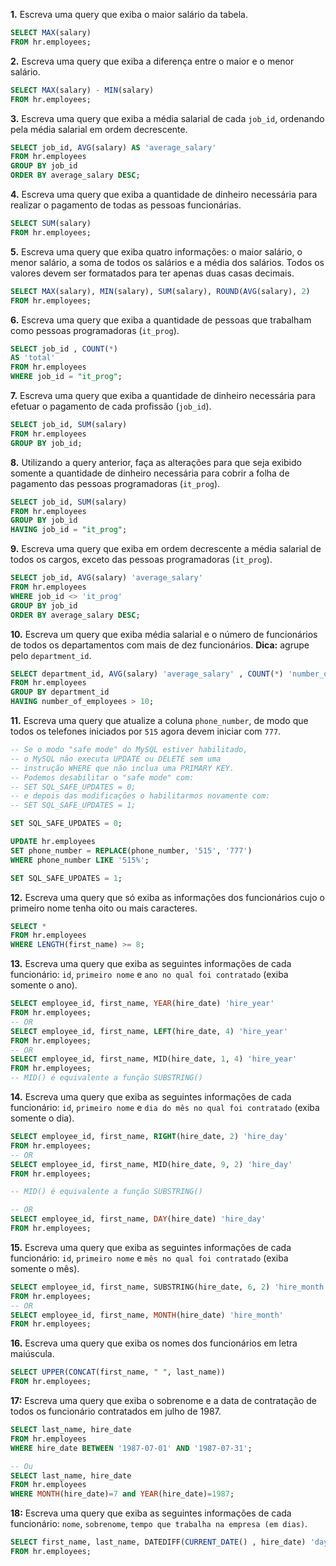 **1.** Escreva uma query que exiba o maior salário da tabela.

```sql
SELECT MAX(salary)
FROM hr.employees;
```

**2.** Escreva uma query que exiba a diferença entre o maior e o menor salário.

```sql
SELECT MAX(salary) - MIN(salary)
FROM hr.employees;
```

**3.** Escreva uma query que exiba a média salarial de cada `job_id`, ordenando pela média salarial em ordem decrescente.

```sql
SELECT job_id, AVG(salary) AS 'average_salary'
FROM hr.employees
GROUP BY job_id
ORDER BY average_salary DESC;
```

**4.** Escreva uma query que exiba a quantidade de dinheiro necessária para realizar o pagamento de todas as pessoas funcionárias.

```sql
SELECT SUM(salary)
FROM hr.employees;
```

**5.** Escreva uma query que exiba quatro informações: o maior salário, o menor salário, a soma de todos os salários e a média dos salários. Todos os valores devem ser formatados para ter apenas duas casas decimais.

```sql
SELECT MAX(salary), MIN(salary), SUM(salary), ROUND(AVG(salary), 2)
FROM hr.employees;
```

**6.** Escreva uma query que exiba a quantidade de pessoas que trabalham como pessoas programadoras (`it_prog`).

```sql
SELECT job_id , COUNT(*)
AS 'total'
FROM hr.employees
WHERE job_id = "it_prog";
```

**7.** Escreva uma query que exiba a quantidade de dinheiro necessária para efetuar o pagamento de cada profissão (`job_id`).

```sql
SELECT job_id, SUM(salary)
FROM hr.employees
GROUP BY job_id;
```

**8.** Utilizando a query anterior, faça as alterações para que seja exibido somente a quantidade de dinheiro necessária para cobrir a folha de pagamento das pessoas programadoras (`it_prog`).

```sql
SELECT job_id, SUM(salary)
FROM hr.employees
GROUP BY job_id
HAVING job_id = "it_prog";
```

**9.** Escreva uma query que exiba em ordem decrescente a média salarial de todos os cargos, exceto das pessoas programadoras (`it_prog`).

```sql
SELECT job_id, AVG(salary) 'average_salary'
FROM hr.employees
WHERE job_id <> 'it_prog'
GROUP BY job_id
ORDER BY average_salary DESC;
```

**10.** Escreva um query que exiba média salarial e o número de funcionários de todos os departamentos com mais de dez funcionários. **Dica:** agrupe pelo `department_id`.

```sql
SELECT department_id, AVG(salary) 'average_salary' , COUNT(*) 'number_of_employees'
FROM hr.employees
GROUP BY department_id
HAVING number_of_employees > 10;
```

**11.** Escreva uma query que atualize a coluna `phone_number`, de modo que todos os telefones iniciados por `515` agora devem iniciar com `777`.

```sql
-- Se o modo "safe mode" do MySQL estiver habilitado,
-- o MySQL não executa UPDATE ou DELETE sem uma
-- instrução WHERE que não inclua uma PRIMARY KEY.
-- Podemos desabilitar o "safe mode" com:
-- SET SQL_SAFE_UPDATES = 0;
-- e depois das modificações o habilitarmos novamente com:
-- SET SQL_SAFE_UPDATES = 1;

SET SQL_SAFE_UPDATES = 0;

UPDATE hr.employees
SET phone_number = REPLACE(phone_number, '515', '777')
WHERE phone_number LIKE '515%';

SET SQL_SAFE_UPDATES = 1;
```

**12.** Escreva uma query que só exiba as informações dos funcionários cujo o primeiro nome tenha oito ou mais caracteres.

```sql
SELECT *
FROM hr.employees
WHERE LENGTH(first_name) >= 8;
```

**13.** Escreva uma query que exiba as seguintes informações de cada funcionário: `id`, `primeiro nome` e `ano no qual foi contratado` (exiba somente o ano).

```sql
SELECT employee_id, first_name, YEAR(hire_date) 'hire_year'
FROM hr.employees;
-- OR 
SELECT employee_id, first_name, LEFT(hire_date, 4) 'hire_year'
FROM hr.employees;
-- OR
SELECT employee_id, first_name, MID(hire_date, 1, 4) 'hire_year'
FROM hr.employees;
-- MID() é equivalente a função SUBSTRING()
```

**14.** Escreva uma query que exiba as seguintes informações de cada funcionário: `id`, `primeiro nome` e `dia do mês no qual foi contratado` (exiba somente o dia).

```sql
SELECT employee_id, first_name, RIGHT(hire_date, 2) 'hire_day'
FROM hr.employees;
-- OR 
SELECT employee_id, first_name, MID(hire_date, 9, 2) 'hire_day'
FROM hr.employees;

-- MID() é equivalente a função SUBSTRING()

-- OR
SELECT employee_id, first_name, DAY(hire_date) 'hire_day'
FROM hr.employees;
```

**15.** Escreva uma query que exiba as seguintes informações de cada funcionário: `id`, `primeiro nome` e `mês no qual foi contratado` (exiba somente o mês).

```sql
SELECT employee_id, first_name, SUBSTRING(hire_date, 6, 2) 'hire_month'
FROM hr.employees;
-- OR 
SELECT employee_id, first_name, MONTH(hire_date) 'hire_month'
FROM hr.employees;
```

**16.** Escreva uma query que exiba os nomes dos funcionários em letra maiúscula.

```sql
SELECT UPPER(CONCAT(first_name, " ", last_name))
FROM hr.employees;
```

**17:** Escreva uma query que exiba o sobrenome e a data de contratação de todos os funcionário contratados em julho de 1987.

```sql
SELECT last_name, hire_date
FROM hr.employees
WHERE hire_date BETWEEN '1987-07-01' AND '1987-07-31';

-- Ou 
SELECT last_name, hire_date
FROM hr.employees
WHERE MONTH(hire_date)=7 and YEAR(hire_date)=1987;
```

**18:** Escreva uma query que exiba as seguintes informações de cada funcionário: `nome`, `sobrenome`, `tempo que trabalha na empresa (em dias)`.

```sql
SELECT first_name, last_name, DATEDIFF(CURRENT_DATE() , hire_date) 'days_worked'
FROM hr.employees;
```
